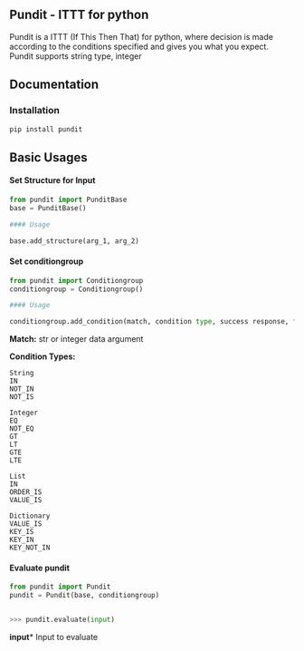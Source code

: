 Pundit - ITTT for python
------------------

Pundit is a ITTT (If This Then That) for python, where decision is made according to 
the conditions specified and gives you what you expect. Pundit supports string type,
integer
 
 
## Documentation

### Installation

```bash
pip install pundit
```


## Basic Usages

#### Set Structure for Input

```python
from pundit import PunditBase
base = PunditBase()

#### Usage

base.add_structure(arg_1, arg_2)
```

#### Set conditiongroup

```python
from pundit import Conditiongroup
conditiongroup = Conditiongroup()

#### Usage

conditiongroup.add_condition(match, condition type, success response, failed response)
```

**Match:** str or integer data argument

**Condition Types:** 
```
String
IN
NOT_IN
NOT_IS

Integer
EQ
NOT_EQ
GT
LT
GTE
LTE

List
IN
ORDER_IS
VALUE_IS

Dictionary
VALUE_IS
KEY_IS
KEY_IN
KEY_NOT_IN
```


#### Evaluate pundit

```python
from pundit import Pundit
pundit = Pundit(base, conditiongroup)


>>> pundit.evaluate(input)
```
**input*** Input to evaluate



